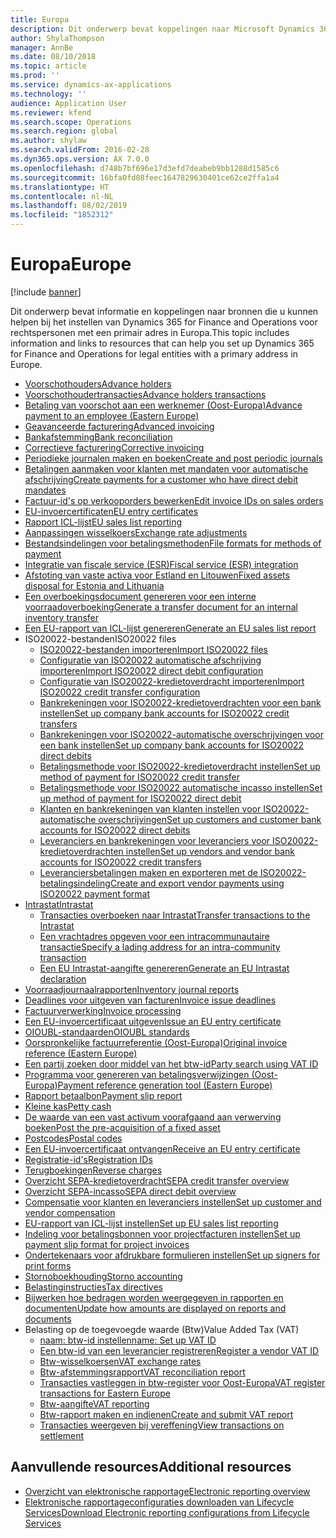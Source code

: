 ```yaml
---
title: Europa
description: Dit onderwerp bevat koppelingen naar Microsoft Dynamics 365 for Finance and Operations-documentatiebronnen voor Europa.
author: ShylaThompson
manager: AnnBe
ms.date: 08/10/2018
ms.topic: article
ms.prod: ''
ms.service: dynamics-ax-applications
ms.technology: ''
audience: Application User
ms.reviewer: kfend
ms.search.scope: Operations
ms.search.region: global
ms.author: shylaw
ms.search.validFrom: 2016-02-28
ms.dyn365.ops.version: AX 7.0.0
ms.openlocfilehash: d748b7bf696e17d3efd7deabeb9bb1288d1585c6
ms.sourcegitcommit: 16bfa0fd08feec1647829630401ce62ce2ffa1a4
ms.translationtype: HT
ms.contentlocale: nl-NL
ms.lasthandoff: 08/02/2019
ms.locfileid: "1852312"
---
```

# <a name="europe"></a><span data-ttu-id="5631c-103">Europa</span><span class="sxs-lookup"><span data-stu-id="5631c-103">Europe</span></span> 

[!include [banner](../includes/banner.md)]

<span data-ttu-id="5631c-104">Dit onderwerp bevat informatie en koppelingen naar bronnen die u kunnen helpen bij het instellen van Dynamics 365 for Finance and Operations voor rechtspersonen met een primair adres in Europa.</span><span class="sxs-lookup"><span data-stu-id="5631c-104">This topic includes information and links to resources that can help you set up Dynamics 365 for Finance and Operations for legal entities with a primary address in Europe.</span></span> 

- [<span data-ttu-id="5631c-105">Voorschothouders</span><span class="sxs-lookup"><span data-stu-id="5631c-105">Advance holders</span></span>](emea-advance-holders.md)
 - [<span data-ttu-id="5631c-106">Voorschothoudertransacties</span><span class="sxs-lookup"><span data-stu-id="5631c-106">Advance holders transactions</span></span>](emea-advance-holders-transactions.md)
 - [<span data-ttu-id="5631c-107">Betaling van voorschot aan een werknemer (Oost-Europa)</span><span class="sxs-lookup"><span data-stu-id="5631c-107">Advance payment to an employee (Eastern Europe)</span></span>](tasks/advance-payment-employee.md)
- [<span data-ttu-id="5631c-108">Geavanceerde facturering</span><span class="sxs-lookup"><span data-stu-id="5631c-108">Advanced invoicing</span></span>](emea-advance-invoice.md)
- [<span data-ttu-id="5631c-109">Bankafstemming</span><span class="sxs-lookup"><span data-stu-id="5631c-109">Bank reconciliation</span></span>](emea-bank-reconciliation.md)
- [<span data-ttu-id="5631c-110">Correctieve facturering</span><span class="sxs-lookup"><span data-stu-id="5631c-110">Corrective invoicing</span></span>](emea-corrective-invoice.md)
- [<span data-ttu-id="5631c-111">Periodieke journalen maken en boeken</span><span class="sxs-lookup"><span data-stu-id="5631c-111">Create and post periodic journals</span></span>](emea-create-post-periodic-journals.md)
- [<span data-ttu-id="5631c-112">Betalingen aanmaken voor klanten met mandaten voor automatische afschrijving</span><span class="sxs-lookup"><span data-stu-id="5631c-112">Create payments for a customer who have direct debit mandates</span></span>](tasks/create-payments-customers-who-have-direct-debit-mandates.md)
- [<span data-ttu-id="5631c-113">Factuur-id's op verkooporders bewerken</span><span class="sxs-lookup"><span data-stu-id="5631c-113">Edit invoice IDs on sales orders</span></span>](emea-edit-invoice-id-sales-orders.md)
- [<span data-ttu-id="5631c-114">EU-invoercertificaten</span><span class="sxs-lookup"><span data-stu-id="5631c-114">EU entry certificates</span></span>](emea-entry-certificates.md)
- [<span data-ttu-id="5631c-115">Rapport ICL-lijst</span><span class="sxs-lookup"><span data-stu-id="5631c-115">EU sales list reporting</span></span>](emea-eu-sales-list.md)
- [<span data-ttu-id="5631c-116">Aanpassingen wisselkoers</span><span class="sxs-lookup"><span data-stu-id="5631c-116">Exchange rate adjustments</span></span>](emea-exchange-rate-adjustments.md)
- [<span data-ttu-id="5631c-117">Bestandsindelingen voor betalingsmethoden</span><span class="sxs-lookup"><span data-stu-id="5631c-117">File formats for methods of payment</span></span>](emea-select-file-formats-for-the-method-of-payments.md)
- [<span data-ttu-id="5631c-118">Integratie van fiscale service (ESR)</span><span class="sxs-lookup"><span data-stu-id="5631c-118">Fiscal service (ESR) integration</span></span>](emea-fiscal-service-integration.md)
- [<span data-ttu-id="5631c-119">Afstoting van vaste activa voor Estland en Litouwen</span><span class="sxs-lookup"><span data-stu-id="5631c-119">Fixed assets disposal for Estonia and Lithuania</span></span>](emea-credit-note-reverse-fixed-asset-sale.md)
- [<span data-ttu-id="5631c-120">Een overboekingsdocument genereren voor een interne voorraadoverboeking</span><span class="sxs-lookup"><span data-stu-id="5631c-120">Generate a transfer document for an internal inventory transfer</span></span>](tasks/transfer-document-internal-inventory-transfer.md)
- [<span data-ttu-id="5631c-121">Een EU-rapport van ICL-lijst genereren</span><span class="sxs-lookup"><span data-stu-id="5631c-121">Generate an EU sales list report</span></span>](tasks/eur-00011-eu-sales-list-report.md)
- <span data-ttu-id="5631c-122">ISO20022-bestanden</span><span class="sxs-lookup"><span data-stu-id="5631c-122">ISO20022 files</span></span>
  - [<span data-ttu-id="5631c-123">ISO20022-bestanden importeren</span><span class="sxs-lookup"><span data-stu-id="5631c-123">Import ISO20022 files</span></span>](emea-ISO20022-file-formats.md)
  - [<span data-ttu-id="5631c-124">Configuratie van ISO20022 automatische afschrijving importeren</span><span class="sxs-lookup"><span data-stu-id="5631c-124">Import ISO20022 direct debit configuration</span></span>](tasks/import-iso20022-direct-debit-configuration.md)
  - [<span data-ttu-id="5631c-125">Configuratie van ISO20022-kredietoverdracht importeren</span><span class="sxs-lookup"><span data-stu-id="5631c-125">Import ISO20022 credit transfer configuration</span></span>](tasks/import-iso20022-credit-transfer-configuration.md)
  - [<span data-ttu-id="5631c-126">Bankrekeningen voor ISO20022-kredietoverdrachten voor een bank instellen</span><span class="sxs-lookup"><span data-stu-id="5631c-126">Set up company bank accounts for ISO20022 credit transfers</span></span>](tasks/set-up-company-bank-accounts-iso20022-credit-transfers.md)
  - [<span data-ttu-id="5631c-127">Bankrekeningen voor ISO20022-automatische overschrijvingen voor een bank instellen</span><span class="sxs-lookup"><span data-stu-id="5631c-127">Set up company bank accounts for ISO20022 direct debits</span></span>](tasks/set-up-company-bank-accounts-iso20022-direct-debits.md)
  - [<span data-ttu-id="5631c-128">Betalingsmethode voor ISO20022-kredietoverdracht instellen</span><span class="sxs-lookup"><span data-stu-id="5631c-128">Set up method of payment for ISO20022 credit transfer</span></span>](tasks/set-up-method-payment-iso20022-credit-transfer.md)
  - [<span data-ttu-id="5631c-129">Betalingsmethode voor ISO20022 automatische incasso instellen</span><span class="sxs-lookup"><span data-stu-id="5631c-129">Set up method of payment for ISO20022 direct debit</span></span>](tasks/setup-method-payment-iso20022-direct-debit.md)
  - [<span data-ttu-id="5631c-130">Klanten en bankrekeningen van klanten instellen voor ISO20022-automatische overschrijvingen</span><span class="sxs-lookup"><span data-stu-id="5631c-130">Set up customers and customer bank accounts for ISO20022 direct debits</span></span>](tasks/set-up-bank-accounts-iso20022-direct-debits.md)
  - [<span data-ttu-id="5631c-131">Leveranciers en bankrekeningen voor leveranciers voor ISO20022-kredietoverdrachten instellen</span><span class="sxs-lookup"><span data-stu-id="5631c-131">Set up vendors and vendor bank accounts for ISO20022 credit transfers</span></span>](tasks/set-up-vendor-iso20022-credit-transfers.md)
  - [<span data-ttu-id="5631c-132">Leveranciersbetalingen maken en exporteren met de ISO20022-betalingsindeling</span><span class="sxs-lookup"><span data-stu-id="5631c-132">Create and export vendor payments using ISO20022 payment format</span></span>](tasks/create-export-vendor-payments-iso20022-payment-format.md)
- [<span data-ttu-id="5631c-133">Intrastat</span><span class="sxs-lookup"><span data-stu-id="5631c-133">Intrastat</span></span>](emea-intrastat.md)
  - [<span data-ttu-id="5631c-134">Transacties overboeken naar Intrastat</span><span class="sxs-lookup"><span data-stu-id="5631c-134">Transfer transactions to the Intrastat</span></span>](tasks/transfer-transactions-intrastat.md)
  - [<span data-ttu-id="5631c-135">Een vrachtadres opgeven voor een intracommunautaire transactie</span><span class="sxs-lookup"><span data-stu-id="5631c-135">Specify a lading address for an intra-community transaction</span></span>](tasks/eur-00002-specify-lading-address-intra-community.md)
  - [<span data-ttu-id="5631c-136">Een EU Intrastat-aangifte genereren</span><span class="sxs-lookup"><span data-stu-id="5631c-136">Generate an EU Intrastat declaration</span></span>](tasks/eur-00002-eu-intrastat-declaration.md)
- [<span data-ttu-id="5631c-137">Voorraadjournaalrapporten</span><span class="sxs-lookup"><span data-stu-id="5631c-137">Inventory journal reports</span></span>](emea-set-up-report-inventory-journal-names.md)
- [<span data-ttu-id="5631c-138">Deadlines voor uitgeven van facturen</span><span class="sxs-lookup"><span data-stu-id="5631c-138">Invoice issue deadlines</span></span>](emea-invoice-issue-deadline.md)
- [<span data-ttu-id="5631c-139">Factuurverwerking</span><span class="sxs-lookup"><span data-stu-id="5631c-139">Invoice processing</span></span>](emea-invoice-processing.md)
- [<span data-ttu-id="5631c-140">Een EU-invoercertificaat uitgeven</span><span class="sxs-lookup"><span data-stu-id="5631c-140">Issue an EU entry certificate</span></span>](tasks/eur-00012-issue-eu-entry-certificate.md)
- [<span data-ttu-id="5631c-141">OIOUBL-standaarden</span><span class="sxs-lookup"><span data-stu-id="5631c-141">OIOUBL standards</span></span>](emea-oioubl-standards-electronic-invoicing.md)
- [<span data-ttu-id="5631c-142">Oorspronkelijke factuurreferentie (Oost-Europa)</span><span class="sxs-lookup"><span data-stu-id="5631c-142">Original invoice reference (Eastern Europe)</span></span>](tasks/ee-00004-original-invoice-reference.md)
- [<span data-ttu-id="5631c-143">Een partij zoeken door middel van het btw-id</span><span class="sxs-lookup"><span data-stu-id="5631c-143">Party search using VAT ID</span></span>](tasks/eur-00015-party-search-vat-id.md)
- [<span data-ttu-id="5631c-144">Programma voor genereren van betalingsverwijzingen (Oost-Europa)</span><span class="sxs-lookup"><span data-stu-id="5631c-144">Payment reference generation tool (Eastern Europe)</span></span>](tasks/ee-00015-payment-reference-generation-tool.md)
- [<span data-ttu-id="5631c-145">Rapport betaalbon</span><span class="sxs-lookup"><span data-stu-id="5631c-145">Payment slip report</span></span>](emea-eur-payment-slip-report-giro.md)
- [<span data-ttu-id="5631c-146">Kleine kas</span><span class="sxs-lookup"><span data-stu-id="5631c-146">Petty cash</span></span>](emea-petty-cash.md)
- [<span data-ttu-id="5631c-147">De waarde van een vast activum voorafgaand aan verwerving boeken</span><span class="sxs-lookup"><span data-stu-id="5631c-147">Post the pre-acquisition of a fixed asset</span></span>](emea-pre-acquisition-acquisition-fixed-asset.md)
- [<span data-ttu-id="5631c-148">Postcodes</span><span class="sxs-lookup"><span data-stu-id="5631c-148">Postal codes</span></span>](emea-import-create-postal-codes-manually.md)
- [<span data-ttu-id="5631c-149">Een EU-invoercertificaat ontvangen</span><span class="sxs-lookup"><span data-stu-id="5631c-149">Receive an EU entry certificate</span></span>](tasks/eur-00012-receive-eu-entry-certificate.md)
- [<span data-ttu-id="5631c-150">Registratie-id's</span><span class="sxs-lookup"><span data-stu-id="5631c-150">Registration IDs</span></span>](emea-registration-ids.md)
- [<span data-ttu-id="5631c-151">Terugboekingen</span><span class="sxs-lookup"><span data-stu-id="5631c-151">Reverse charges</span></span>](emea-reverse-charge.md)
- [<span data-ttu-id="5631c-152">Overzicht SEPA-kredietoverdracht</span><span class="sxs-lookup"><span data-stu-id="5631c-152">SEPA credit transfer overview</span></span>](../accounts-payable/sepa-credit-transfer.md)
- [<span data-ttu-id="5631c-153">Overzicht SEPA-incasso</span><span class="sxs-lookup"><span data-stu-id="5631c-153">SEPA direct debit overview</span></span>](../accounts-receivable/sepa-direct-debit-overview.md)
- [<span data-ttu-id="5631c-154">Compensatie voor klanten en leveranciers instellen</span><span class="sxs-lookup"><span data-stu-id="5631c-154">Set up customer and vendor compensation</span></span>](emea-compensation-customer-vendor-transactions.md)
- [<span data-ttu-id="5631c-155">EU-rapport van ICL-lijst instellen</span><span class="sxs-lookup"><span data-stu-id="5631c-155">Set up EU sales list reporting</span></span>](tasks/eur-00011-eu-sales-list-reporting.md)
- [<span data-ttu-id="5631c-156">Indeling voor betalingsbonnen voor projectfacturen instellen</span><span class="sxs-lookup"><span data-stu-id="5631c-156">Set up payment slip format for project invoices</span></span>](tasks/set-up-payment-slip-format-project-invoices.md)
- [<span data-ttu-id="5631c-157">Ondertekenaars voor afdrukbare formulieren instellen</span><span class="sxs-lookup"><span data-stu-id="5631c-157">Set up signers for print forms</span></span>](emea-set-up-signers-for-printing-forms.md)
- [<span data-ttu-id="5631c-158">Stornoboekhouding</span><span class="sxs-lookup"><span data-stu-id="5631c-158">Storno accounting</span></span>](emea-storno.md)
- [<span data-ttu-id="5631c-159">Belastinginstructies</span><span class="sxs-lookup"><span data-stu-id="5631c-159">Tax directives</span></span>](emea-tax-directives.md)
- [<span data-ttu-id="5631c-160">Bijwerken hoe bedragen worden weergegeven in rapporten en documenten</span><span class="sxs-lookup"><span data-stu-id="5631c-160">Update how amounts are displayed on reports and documents</span></span>](emea-amount-printing-forms.md)
- <span data-ttu-id="5631c-161">Belasting op de toegevoegde waarde (Btw)</span><span class="sxs-lookup"><span data-stu-id="5631c-161">Value Added Tax (VAT)</span></span>
  - [<span data-ttu-id="5631c-162">naam: btw-id instellen</span><span class="sxs-lookup"><span data-stu-id="5631c-162">name: Set up VAT ID</span></span>](tasks/eur-00015-vat-id.md)
  - [<span data-ttu-id="5631c-163">Een btw-id van een leverancier registreren</span><span class="sxs-lookup"><span data-stu-id="5631c-163">Register a vendor VAT ID</span></span>](tasks/eur-00015-registration-vendor-vat-id.md)
  - [<span data-ttu-id="5631c-164">Btw-wisselkoersen</span><span class="sxs-lookup"><span data-stu-id="5631c-164">VAT exchange rates</span></span>](emea-vat-exchange-rate.md)
  - [<span data-ttu-id="5631c-165">Btw-afstemmingsrapport</span><span class="sxs-lookup"><span data-stu-id="5631c-165">VAT reconciliation report</span></span>](tasks/eur-00018-vat-reconciliation-report.md)
  - [<span data-ttu-id="5631c-166">Transacties vastleggen in btw-register voor Oost-Europa</span><span class="sxs-lookup"><span data-stu-id="5631c-166">VAT register transactions for Eastern Europe</span></span>](emea-vat-register-transactions.md)
  - [<span data-ttu-id="5631c-167">Btw-aangifte</span><span class="sxs-lookup"><span data-stu-id="5631c-167">VAT reporting</span></span>](emea-vat-reporting.md)
  - [<span data-ttu-id="5631c-168">Btw-rapport maken en indienen</span><span class="sxs-lookup"><span data-stu-id="5631c-168">Create and submit VAT report</span></span>](tasks/create-submit-vat-report.md)
  - [<span data-ttu-id="5631c-169">Transacties weergeven bij vereffening</span><span class="sxs-lookup"><span data-stu-id="5631c-169">View transactions on settlement</span></span>](emea-transactions-settlement-form.md)

## <a name="additional-resources"></a><span data-ttu-id="5631c-170">Aanvullende resources</span><span class="sxs-lookup"><span data-stu-id="5631c-170">Additional resources</span></span>

- [<span data-ttu-id="5631c-171">Overzicht van elektronische rapportage</span><span class="sxs-lookup"><span data-stu-id="5631c-171">Electronic reporting overview</span></span>](../../dev-itpro/analytics/general-electronic-reporting.md)
- [<span data-ttu-id="5631c-172">Elektronische rapportageconfiguraties downloaden van Lifecycle Services</span><span class="sxs-lookup"><span data-stu-id="5631c-172">Download Electronic reporting configurations from Lifecycle Services</span></span>](../../dev-itpro/analytics/download-electronic-reporting-configuration-lcs.md)

